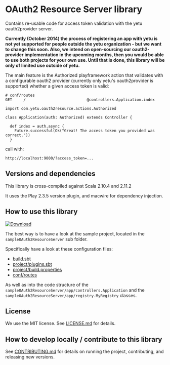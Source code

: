# OAuth2 Resource Server library

Contains re-usable code for access token validation with the yetu oauth2provider server.


**Currently (October 2014) the process of registering an app with yetu is not yet supported for people outside the yetu organization - but we want to change this soon. Also, we intend on open-sourcing our oauth2-provider implementation in the upcoming months, then you would be able to use both projects for your own use. Until that is done, this library will be only of limited use outside of yetu.**

The main feature is the Authorized playframework action that validates with a configurable oauth2 provider (currently only yetu's oauth2provider is supported) whether a given access token is valid:

```
# conf/routes
GET     /                           @controllers.Application.index
```

```
import com.yetu.oauth2resource.actions.Authorized

class Application(auth: Authorized) extends Controller {

  def index = auth.async {
    Future.successful(Ok("Great! The access token you provided was correct."))
  }
```

call with:

```
http://localhost:9000/?access_token=...
```

## Versions and dependencies

This library is cross-compiled against Scala 2.10.4 and 2.11.2

It uses the Play 2.3.5 version plugin, and macwire for dependency injection.

## How to use this library

[ ![Download](https://api.bintray.com/packages/yetu/maven/oauth2-resource-server/images/download.svg) ](https://bintray.com/yetu/maven/oauth2-resource-server/_latestVersion)

The best way is to have a look at the sample project, located in the `sampleOAuth2ResourceServer` sub folder.

Specifically have a look at these configuration files:

* [build.sbt](sampleOAuth2ResourceServer/build.sbt)
* [project/plugins.sbt](sampleOAuth2ResourceServer/project/plugins.sbt)
* [project/build.properties](sampleOAuth2ResourceServer/project/build.properties)
* [conf/routes](sampleOAuth2ResourceServer/conf/routes)

As well as into the code structure of the `sampleOAuth2ResourceServer/app/controllers.Application` and the `sampleOAuth2ResourceServer/app/registry.MyRegistry` classes. 

## License

We use the MIT license. See [LICENSE.md]() for details.

## How to develop locally / contribute to this library

See [CONTRIBUTING.md]() for details on running the project, contributing, and releasing new versions.
